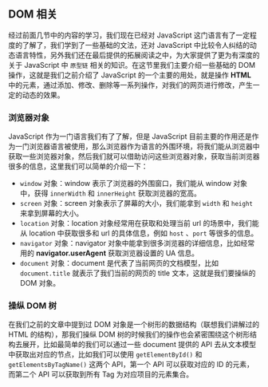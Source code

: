 ## DOM 相关

经过前面几节中的内容的学习，我们现在已经对 JavaScript 这门语言有了一定程度的了解了，我们学到了一些基础的文法，还对 JavaScript 中比较令人纠结的动态语言特性，另外我们还在最后提供的拓展阅读之中，为大家提供了更为有深度的关于 JavaScript 中 `原型链` 相关的知识。在这节里我们主要介绍一些基础的 DOM 操作，这就是我们之前介绍了 JavaScript 的一个主要的用处，就是操作 **HTML** 中的元素，通过添加、修改、删除等一系列操作，对我们的网页进行修改，产生一定的动态的效果。

### 浏览器对象

JavaScript 作为一门语言我们有了了解，但是 JavaScript 目前主要的作用还是作为一门浏览器语言被使用，那么浏览器作为语言的外围环境，将我们能从浏览器中获取一些浏览器对象，然后我们就可以借助访问这些浏览器对象，获取当前浏览器很多的信息，这里我们可以简单的介绍一下：

* `window` 对象：window 表示了浏览器的外围窗口，我们能从 window 对象中，获得 `innerWidth` 和 `innerHeight` 获取浏览器的宽高。
* `screen` 对象：screen 对象表示了屏幕的大小，我们能拿到 `width` 和 `height` 来拿到屏幕的大小。
* `location` 对象：location 对象经常用在获取和处理当前 url 的场景中，我们能从 location 中获取很多和 url 的具体信息，例如 `host` 、`port` 等很多的信息。
* `navigator` 对象：navigator 对象中能拿到很多浏览器的详细信息，比如经常用的  **navigator.userAgent** 获取浏览器设置的 UA 信息。
* `document` 对象：document 是代表了当前网页的文档模型，比如 `document.title` 就表示了我们当前的网页的 title 文本，这就是我们要操纵的 DOM 对象。

### 操纵 DOM 树

在我们之前的文章中提到过 DOM 对象是一个树形的数据结构（联想我们讲解过的 HTML 的结构），那我们操纵 DOM 树的时候我们的操作也会紧密围绕这个树形结构去展开，比如最简单的我们可以通过一些 document 提供的 API 去从文本模型中获取出对应的节点，比如我们可以使用 `getElementById()` 和 `getElementsByTagName()` 这两个 API，第一个 API 可以获取对应的 ID 的元素，而第二个 API 可以获取到所有 Tag 为对应项目的元素集合。

``` html

```

